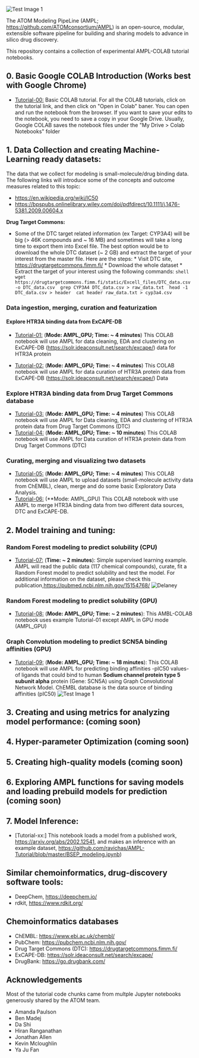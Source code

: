 ![Test Image 1](https://github.com/ravichas/AMPL-Tutorial/blob/master/Img/ATOM.PNG)

The ATOM Modeling PipeLine (AMPL; https://github.com/ATOMconsortium/AMPL) is an open-source, modular, extensible software pipeline for building and sharing models to advance in silico drug discovery.

This repository contains a collection of experimental AMPL-COLAB tutorial notebooks.  

## 0. Basic Google COLAB Introduction (Works best with Google Chrome)
* [Tutorial-00:](https://github.com/ravichas/AMPL-Tutorial/blob/master/BasicCOLAB_Tutorial.ipynb) Basic COLAB tutorial. For all the COLAB tutorials, click on the tutorial link, and then click on "Open in Colab" baner. You can open and run the notebook from the browser. If you want to save your edits to the notebook, you need to save a copy in your Google Drive. Usually, Google COLAB saves the notebook files under the "My Drive > Colab Notebooks" folder

## 1. Data Collection and creating Machine-Learning ready datasets:

The data that we collect for modeling is small-molecule/drug binding data. The following links will introduce some of the concepts and outcome measures related to this topic:
* https://en.wikipedia.org/wiki/IC50
* https://bpspubs.onlinelibrary.wiley.com/doi/pdfdirect/10.1111/j.1476-5381.2009.00604.x

<b> Drug Target Commons: </b>
* Some of the DTC target related information (ex Target: CYP3A4) will be big (> 46K compounds and ~ 16 MB) and sometimes will take a long time to export them into Excel file. The best option would be to download the whole DTC dataset (~ 2 GB) and extract the target of your interest from the master file. Here are the steps:
      *   Visit DTC site, https://drugtargetcommons.fimm.fi/ 
      *   Download the whole dataset
      *   Extract the target of your interest using the following commands:
            ```shell
            wget https://drugtargetcommons.fimm.fi/static/Excell_files/DTC_data.csv -o DTC_data.csv 
            grep CYP3A4 DTC_data.csv > raw_data.txt 
            head -1 DTC_data.csv > header 
            cat header raw_data.txt > cyp3a4.csv 
            ```

### Data ingestion, merging, curation and featurization

#### Explore HTR3A binding data from ExCAPE-DB
* [Tutorial-01:](https://github.com/ravichas/AMPL-Tutorial/blob/master/explore_data_excape_min_viable_one.ipynb) (**Mode: AMPL_GPU; Time: ~ 4 minutes**)
This COLAB notebook will use AMPL for data cleaning, EDA and clustering on ExCAPE-DB (https://solr.ideaconsult.net/search/excape/) data for HTR3A protein 

* [Tutorial-02:](https://github.com/ravichas/AMPL-Tutorial/blob/master/explore_data_excape_2_curation.ipynb) (**Mode: AMPL_GPU; Time: ~ 4 minutes**)
This COLAB notebook will use AMPL for data curation of HTR3A protein data from ExCAPE-DB (https://solr.ideaconsult.net/search/excape/) Data 

### Explore HTR3A binding data from Drug Target Commons database

* [Tutorial-03:](https://github.com/ravichas/AMPL-Tutorial/blob/master/explore_data_dtc_min_viable_one.ipynb) (**Mode: AMPL_GPU; Time: ~ 4 minutes**)
This COLAB notebook will use AMPL for Data cleaning, EDA and clustering of HTR3A protein data from Drug Target Commons (DTC)  
* [Tutorial-04:](https://github.com/ravichas/AMPL-Tutorial/blob/master/explore_data_dtc_2_curate.ipynb) (**Mode: AMPL_GPU; Time: ~ 10 minutes**)
This COLAB notebook will use AMPL for Data curation of HTR3A protein data from Drug Target Commons (DTC)

### Curating, merging and visualizing two datasets 
* [Tutorial-05:](https://github.com/ravichas/AMPL-Tutorial/blob/master/EDA_Curate_Merge_Visualize.ipynb) (**Mode: AMPL_GPU; Time: ~ 4 minutes**)
This COLAB notebook will use AMPL to upload datasets (small-molecule activity data from ChEMBL), clean, merge and do some basic Exploratory Data Analysis. 
* [Tutorial-06:](https://github.com/ravichas/AMPL-Tutorial/blob/master/combine_data_step_4.ipynb) (**Mode: AMPL_GPU)
This COLAB notebook with use AMPL to merge HTR3A binding data from two different data sources, DTC and ExCAPE-DB.

## 2. Model training and tuning:

### Random Forest modeling to predict solubility (CPU)
* [Tutorial-07:](https://github.com/ravichas/AMPL-Tutorial/blob/master/Delaney_Example.ipynb) (**Time: ~ 2 minutes**): Simple supervised learning example.
AMPL will read the public data (117 chemical compounds), curate, fit a Random Forest model to predict solubility and test the model. For additional information on the dataset, please check this publication,https://pubmed.ncbi.nlm.nih.gov/15154768/
![Delaney](https://github.com/ravichas/AMPL-Tutorial/blob/master/Img/Delaney.PNG)

### Random Forest modeling to predict solubility (GPU)
* [Tutorial-08:](https://github.com/ravichas/AMPL-Tutorial/blob/master/Delaney_Example_AMPL_GPU.ipynb) (**Mode: AMPL_GPU; Time: ~ 2 minutes**): 
This AMBL-COLAB notebook uses example Tutorial-01 except AMPL in GPU mode (AMPL_GPU)

### Graph Convolution modeling to predict SCN5A binding affinities (GPU)
* [Tutorial-09:](https://github.com/ravichas/AMPL-Tutorial/blob/master/CHEMBL26_SCN5A_IC50_example.ipynb) (**Mode: AMPL_GPU; Time: ~ 18 minutes**): 
This COLAB notebook will use AMPL for predicting binding affinities -pIC50 values- of ligands that could bind to human **Sodium channel protein type 5 subunit alpha** protein (Gene: SCN5A) using Graph Convolutional Network Model. ChEMBL database is the data source of binding affinities (pIC50)
![Test Image 1](https://github.com/ravichas/AMPL-Tutorial/blob/master/Img/SCN5A.PNG)

## 3. Creating and using metrics for analyzing model performance: (coming soon)

## 4. Hyper-parameter Optimization (coming soon)

## 5. Creating high-quality models (coming soon)

## 6. Exploring AMPL functions for saving models and loading prebuild models for prediction (coming soon)

## 7. Model Inference: 
* [Tutorial-xx:] This notebook loads a model from a published work, https://arxiv.org/abs/2002.12541, and makes an inference with an example dataset, 
https://github.com/ravichas/AMPL-Tutorial/blob/master/BSEP_modeling.ipynb) 

## Similar chemoinformatics, drug-discovery software tools:
* DeepChem, https://deepchem.io/
* rdkit, https://www.rdkit.org/

## Chemoinformatics databases
* ChEMBL: https://www.ebi.ac.uk/chembl/
* PubChem: https://pubchem.ncbi.nlm.nih.gov/
* Drug Target Commons (DTC): https://drugtargetcommons.fimm.fi/
* ExCAPE-DB: https://solr.ideaconsult.net/search/excape/
* DrugBank: https://go.drugbank.com/

## Acknowledgements
Most of the tutorial code chunks came from multple Jupyter notebooks generously shared by the ATOM team. 
* Amanda Paulson
* Ben Madej 
* Da Shi
* Hiran Ranganathan
* Jonathan Allen
* Kevin Mcloughlin
* Ya Ju Fan

